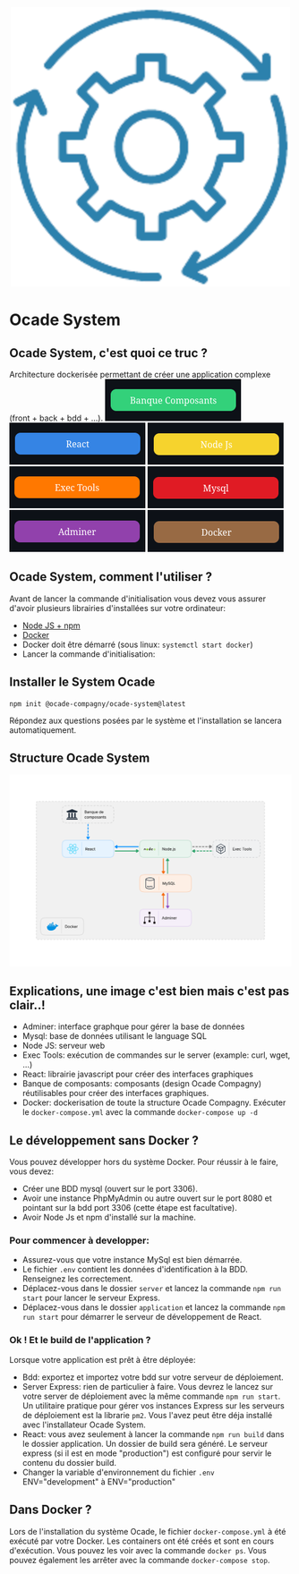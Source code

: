 <p align="center">
  <img src="./readme/create-ocade-system.png" />
</p>

# Ocade System

## Ocade System, c'est quoi ce truc ?
Architecture dockerisée permettant de créer une application complexe (front + back + bdd + ...).
![Banque de Composants](./readme/composants.png)
![React](./readme/react.png)
![Node Js](./readme/nodejs.png)
![Exec Tools](./readme/exectools.png)
![Mysql](./readme/mysql.png)
![Adminer](./readme/adminer.png)
![Docker](./readme/docker.png)


## Ocade System, comment l'utiliser ?
Avant de lancer la commande d'initialisation vous devez vous assurer d'avoir plusieurs librairies d'installées sur votre ordinateur:
* [Node JS + npm](https://nodejs.org/en/)
* [Docker](https://docs.docker.com/engine/install/)
* Docker doit être démarré (sous linux: `systemctl start docker`)
* Lancer la commande d'initialisation:

## Installer le System Ocade 
```
npm init @ocade-compagny/ocade-system@latest
```
Répondez aux questions posées par le système et l'installation se lancera automatiquement.

## Structure Ocade System
![Schema Ocade Système](./readme/ocade-system.svg)

## Explications, une image c'est bien mais c'est pas clair..!
* Adminer: interface graphque pour gérer la base de données
* Mysql: base de données utilisant le language SQL
* Node JS: serveur web
* Exec Tools: exécution de commandes sur le server (example: curl, wget, ...)
* React: librairie javascript pour créer des interfaces graphiques
* Banque de composants: composants (design Ocade Compagny) réutilisables pour créer des interfaces graphiques.
* Docker: dockerisation de toute la structure Ocade Compagny. Exécuter le `docker-compose.yml` avec la commande `docker-compose up -d`

## Le développement sans Docker ?
Vous pouvez développer hors du système Docker. Pour réussir à le faire, vous devez:
* Créer une BDD mysql (ouvert sur le port 3306).
* Avoir une instance PhpMyAdmin ou autre ouvert sur le port 8080 et pointant sur la bdd port 3306 (cette étape est facultative).
* Avoir Node Js et npm d'installé sur la machine.

### Pour commencer à developper:
* Assurez-vous que votre instance MySql est bien démarrée.
* Le fichier `.env` contient les données d'identification à la BDD. Renseignez les correctement.
* Déplacez-vous dans le dossier `server` et lancez la commande `npm run start` pour lancer le serveur Express.
* Déplacez-vous dans le dossier `application` et lancez la commande `npm run start` pour démarrer le serveur de développement de React.

### Ok ! Et le build de l'application ?
Lorsque votre application est prêt à être déployée:
* Bdd: exportez et importez votre bdd sur votre serveur de déploiement.
* Server Express: rien de particulier à faire. Vous devrez le lancez sur votre server de déploiement avec la même commande `npm run start`. Un utilitaire pratique pour gérer vos instances Express sur les serveurs de déploiement est la librarie `pm2`. Vous l'avez peut être déja installé avec l'installateur Ocade System.
* React: vous avez seulement à lancer la commande `npm run build` dans le dossier application. Un dossier de build sera généré. Le serveur express (si il est en mode "production") est configuré pour servir le contenu du dossier build.
* Changer la variable d'environnement du fichier `.env`  ENV="development" à  ENV="production"

## Dans Docker ?
Lors de l'installation du système Ocade, le fichier `docker-compose.yml` à été exécuté par votre Docker. Les containers ont été créés et sont en cours d'exécution. Vous pouvez les voir avec la commande `docker ps`. Vous pouvez également les arrêter avec la commande `docker-compose stop`.
